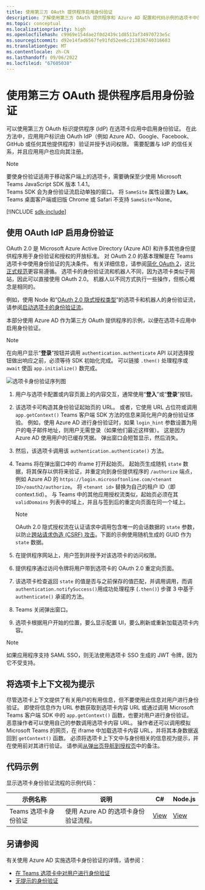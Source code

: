 ```yaml
---
title: 使用第三方 OAuth 提供程序启用身份验证
description: 了解使用第三方 OAuth 提供程序和 Azure AD 配置和代码示例的选项卡中的 Teams 身份验证流。
ms.topic: conceptual
ms.localizationpriority: high
ms.openlocfilehash: c9969e154dae2f0d2439c1d8513af34970723e5c
ms.sourcegitcommit: d92e14fad6567fe91fd52ee6c213836740316683
ms.translationtype: MT
ms.contentlocale: zh-CN
ms.lasthandoff: 09/06/2022
ms.locfileid: "67605038"
---
```

# <a name="enable-authentication-using-third-party-oauth-provider"></a>使用第三方 OAuth 提供程序启用身份验证

可以使用第三方 OAuth 标识提供程序 (IdP) 在选项卡应用中启用身份验证。 在此方法中，应用用户标识由 OAuth IdP（例如 Azure AD、Google、Facebook、GitHub 或任何其他提供程序）验证并授予访问权限。 需要配置与 IdP 的信任关系，并且应用用户也应向其注册。

> [!NOTE]
> 要使身份验证适用于移动客户端上的选项卡，需要确保至少使用 Microsoft Teams JavaScript SDK 版本 1.4.1。  
> Teams SDK 会为身份验证流启动单独的窗口。 将 `SameSite` 属性设置为 **Lax**。 Teams 桌面客户端或旧版 Chrome 或 Safari 不支持 `SameSite`=None。

[!INCLUDE [sdk-include](~/includes/sdk-include.md)]

## <a name="use-oauth-idp-to-enable-authentication"></a>使用 OAuth IdP 启用身份验证

OAuth 2.0 是 Microsoft Azure Active Directory (Azure AD) 和许多其他身份提供程序用于身份验证和授权的开放标准。 对 OAuth 2.0 的基本理解是在 Teams 选项卡中使用身份验证的先决条件。 有关详细信息，请参阅[简化 OAuth 2](https://aaronparecki.com/oauth-2-simplified/)，这比[正式规范](https://oauth.net/2/)更容易遵循。 选项卡的身份验证流和机器人不同，因为选项卡类似于网站，因此可以直接使用 OAuth 2.0。 机器人以不同方式执行一些操作，但核心概念是相同的。

例如，使用 Node 和“[OAuth 2.0 隐式授权类型](https://oauth.net/2/grant-types/implicit/)”的选项卡和机器人的身份验证流，请参阅[启动选项卡的身份验证流](~/tabs/how-to/authentication/auth-tab-aad.md#initiate-authentication-flow)。

本部分使用 Azure AD 作为第三方 OAuth 提供程序的示例，以便在选项卡应用中启用身份验证。

> [!NOTE]
> 在向用户显示“**登录**”按钮并调用 `authentication.authenticate` API 以对选择按钮做出响应之前，必须等待 SDK 初始化完成。 可以链接 `.then()` 处理程序或 `await` 使函 `app.initialize()` 数完成。

![选项卡身份验证序列图](~/assets/images/authentication/tab_auth_sequence_diagram.png)

1. 用户与选项卡配置或内容页面上的内容交互，通常使用“**登入**”或“**登录**”按钮。
2. 该选项卡可构造其身份验证起始页的 URL。 或者，它使用 URL 占位符或调用 `app.getContext()` Teams 客户端 SDK 方法的信息来简化用户的身份验证体验。 例如，使用 Azure AD 进行身份验证时，如果 `login_hint` 参数设置为用户的电子邮件地址，则用户无需登录（如果他们最近这样做）。 这是因为 Azure AD 使用用户的已缓存凭据。 弹出窗口会短暂显示，然后消失。
3. 然后，该选项卡调用该 `authentication.authenticate()` 方法。
4. Teams 将在弹出窗口中的 iframe 打开起始页。 起始页生成随机 `state` 数据，将其保存以供将来验证，并重定向到身份提供程序的 `/authorize` 端点，例如 Azure AD 的 `https://login.microsoftonline.com/<tenant ID>/oauth2/authorize`。 将 `<tenant id>` 替换为自己的租户 ID（即 context.tid）。
与 Teams 中的其他应用授权流类似，起始页必须在其 `validDomains` 列表中的域上，并且与签到后的重定向页面在同一个域上。

    > [!NOTE]
    > OAuth 2.0 隐式授权流在认证请求中调用包含唯一的会话数据的 `state` 参数，以防止[跨站请求伪造 (CSRF) 攻击](https://en.wikipedia.org/wiki/Cross-site_request_forgery)。下面的示例使用随机生成的 GUID 作为 `state` 数据。

5. 在提供程序网站上，用户签到并授予对该选项卡的访问权限。
6. 提供程序通过访问令牌将用户带到选项卡的 OAuth 2.0 重定向页面。
7. 该选项卡检查返回 `state` 的值是否与之前保存的值匹配，并调用调用，而调 `authentication.notifySuccess()`用成功处理程序 (`.then()`) 步骤 3 中基于 `authenticate()` 承诺的方法。
8. Teams 关闭弹出窗口。
9. 选项卡根据用户开始的位置，要么显示配置 UI，要么刷新或重新加载选项卡内容。

> [!NOTE]
> 如果应用程序支持 SAML SSO，则无法使用选项卡 SSO 生成的 JWT 令牌，因为它不受支持。

## <a name="treat-tab-context-as-hints"></a>将选项卡上下文视为提示

尽管选项卡上下文提供了有关用户的有用信息，但不要使用此信息对用户进行身份验证。 即使将信息作为 URL 参数获取到选项卡内容 URL 或通过调用 Microsoft Teams 客户端 SDK 中的 `app.getContext()` 函数，也要对用户进行身份验证。 恶意操作者可以使用自己的参数调用选项卡内容 URL。 操作者还可以调用模拟 Microsoft Teams 的网页，在 iframe 中加载选项卡内容 URL，并将其本身数据返回到 `getContext()` 函数。 必须将选项卡上下文中与身份相关的信息视为提示，并在使用前对其进行验证。 请参阅[从弹出页导航到授权页](~/tabs/how-to/authentication/auth-tab-aad.md#navigate-to-the-authorization-page-from-your-pop-up-page)中的备注。

## <a name="code-sample"></a>代码示例

显示选项卡身份验证流程的示例代码：

| **示例名称** | **说明** | **C#** | **Node.js** |
|-----------------|-----------------|-------------|------------|
| Teams 选项卡身份验证 | 使用 Azure AD 的选项卡身份验证流程。 | [View](https://github.com/OfficeDev/Microsoft-Teams-Samples/tree/main/samples/app-complete-sample/csharp) | [View](https://github.com/OfficeDev/Microsoft-Teams-Samples/tree/main/samples/app-complete-sample/nodejs) |

## <a name="see-also"></a>另请参阅

有关使用 Azure AD 实施选项卡身份验证的详情，请参阅：

* [在 Teams 选项卡中对用户进行身份验证](~/tabs/how-to/authentication/auth-tab-AAD.md)
* [无提示的身份验证](~/tabs/how-to/authentication/auth-silent-AAD.md)
